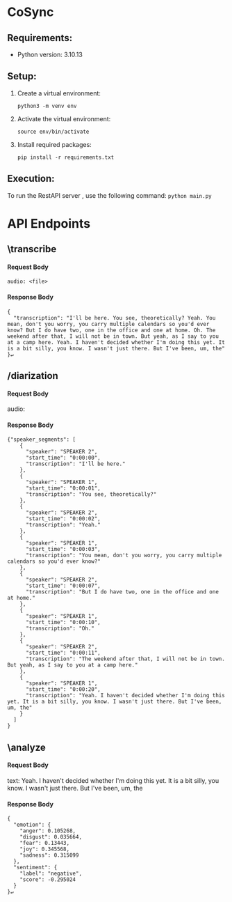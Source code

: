 # CoSync

## Requirements:
- Python version: 3.10.13

## Setup:

1. Create a virtual environment:
   ```
   python3 -m venv env
   ```

2. Activate the virtual environment:
    ```
    source env/bin/activate
    ```

3. Install required packages:
    ```
    pip install -r requirements.txt
    ```

## Execution:
 
To run the RestAPI server , use the following command:
    ```
    python main.py
    ```

# API Endpoints

## \transcribe

#### Request Body
    audio: <file>

#### Response Body
```
{
  "transcription": "I'll be here. You see, theoretically? Yeah. You mean, don't you worry, you carry multiple calendars so you'd ever know? But I do have two, one in the office and one at home. Oh. The weekend after that, I will not be in town. But yeah, as I say to you at a camp here. Yeah. I haven't decided whether I'm doing this yet. It is a bit silly, you know. I wasn't just there. But I've been, um, the"
}↵
```


## /diarization

#### Request Body
audio: <file>

#### Response Body
```
{"speaker_segments": [
    {
      "speaker": "SPEAKER 2",
      "start_time": "0:00:00",
      "transcription": "I'll be here."
    },
    {
      "speaker": "SPEAKER 1",
      "start_time": "0:00:01",
      "transcription": "You see, theoretically?"
    },
    {
      "speaker": "SPEAKER 2",
      "start_time": "0:00:02",
      "transcription": "Yeah."
    },
    {
      "speaker": "SPEAKER 1",
      "start_time": "0:00:03",
      "transcription": "You mean, don't you worry, you carry multiple calendars so you'd ever know?"
    },
    {
      "speaker": "SPEAKER 2",
      "start_time": "0:00:07",
      "transcription": "But I do have two, one in the office and one at home."
    },
    {
      "speaker": "SPEAKER 1",
      "start_time": "0:00:10",
      "transcription": "Oh."
    },
    {
      "speaker": "SPEAKER 2",
      "start_time": "0:00:11",
      "transcription": "The weekend after that, I will not be in town. But yeah, as I say to you at a camp here."
    },
    {
      "speaker": "SPEAKER 1",
      "start_time": "0:00:20",
      "transcription": "Yeah. I haven't decided whether I'm doing this yet. It is a bit silly, you know. I wasn't just there. But I've been, um, the"
    }
  ]
}
```

## \analyze

#### Request Body
text: Yeah. I haven't decided whether I'm doing this yet. It is a bit silly, you know. I wasn't just there. But I've been, um, the

#### Response Body

```
{
  "emotion": {
    "anger": 0.105268,
    "disgust": 0.035664,
    "fear": 0.13443,
    "joy": 0.345568,
    "sadness": 0.315099
  },
  "sentiment": {
    "label": "negative",
    "score": -0.295024
  }
}↵
```